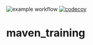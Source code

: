 ![example workflow](https://github.com/Frizbby/maven_training/actions/workflows/build.yml/badge.svg)
[![codecov](https://codecov.io/gh/Frizbby/maven_training/branch/main/graph/badge.svg?token=TJYWBZ32AH)](https://codecov.io/gh/Frizbby/maven_training)

    

# maven_training
